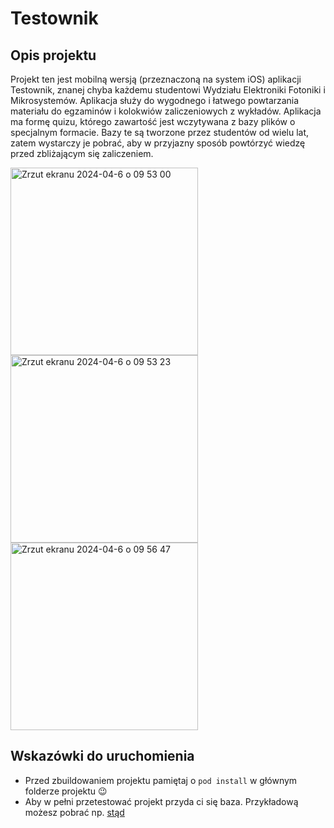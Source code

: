 # Testownik

## Opis projektu
Projekt ten jest mobilną wersją (przeznaczoną na system iOS) aplikacji Testownik, znanej chyba każdemu studentowi Wydziału Elektroniki Fotoniki i Mikrosystemów. 
Aplikacja służy do wygodnego i łatwego powtarzania materiału do egzaminów i kolokwiów zaliczeniowych z wykładów. Aplikacja ma formę quizu, którego
zawartość jest wczytywana z bazy plików o specjalnym formacie. Bazy te są tworzone przez studentów od wielu lat, zatem wystarczy je pobrać, aby w przyjazny sposób 
powtórzyć wiedzę przed zbliżającym się zaliczeniem. 

<img width="300" alt="Zrzut ekranu 2024-04-6 o 09 53 00" src="https://github.com/mszleszk/Testownik/assets/67583894/0d6ac84c-74dd-44d4-9609-08dafdd38fad">
<img width="300" alt="Zrzut ekranu 2024-04-6 o 09 53 23" src="https://github.com/mszleszk/Testownik/assets/67583894/9c9ff5e4-ce61-40ef-90c5-8a1170b7703f">
<img width="300" alt="Zrzut ekranu 2024-04-6 o 09 56 47" src="https://github.com/mszleszk/Testownik/assets/67583894/4ecc2a5b-f10d-4c69-bcbf-b8ffd80d559b">

## Wskazówki do uruchomienia
- Przed zbuildowaniem projektu pamiętaj o `pod install` w głównym folderze projektu 😉
- Aby w pełni przetestować projekt przyda ci się baza. Przykładową możesz pobrać np. [stąd](https://github.com/mszleszk/baza) 
